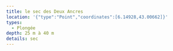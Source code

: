 ```yaml
---
title: le sec des Deux Ancres
location: '{"type":"Point","coordinates":[6.14928,43.00662]}'
types:
  - Plongée
depth: 25 m à 40 m
details: sec
---
```


